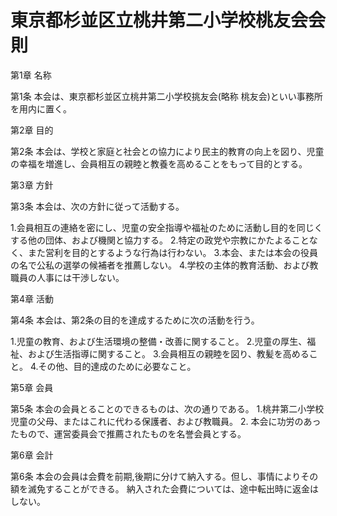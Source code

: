 # 東京都杉並区立桃井第二小学校桃友会会則



第1章 名称

第1条 本会は、東京都杉並区立桃井第二小学校挑友会(略称 桃友会)といい事務所を用内に置く。


第2章 目的

第2条 本会は、学校と家庭と社会との協力により民主的教育の向上を図り、児童の幸福を増進し、会員相互の親睦と教養を高めることをもって目的とする。


第3章 方針

第3条 本会は、次の方針に従って活動する。

1.会員相互の連絡を密にし、児童の安全指導や福祉のために活動し目的を同じくする他の団体、および機関と協力する。 
2.特定の政党や宗教にかたよることなく、また営利を目的とするような行為は行わない。
3.本会、または本会の役員の名で公私の選挙の候補者を推薦しない。 
4.学校の主体的教育活動、および教職員の人事には干渉しない。


第4章 活動

第4条 本会は、第2条の目的を達成するために次の活動を行う。

1.児童の教育、および生活環境の整備・改善に関すること。 
2.児童の厚生、福祉、および生活指導に関すること。 
3.会員相互の親睦を図り、教髪を高めること。 
4.その他、目的達成のために必要なこと。

第5章 会員

第5条 本会の会員とることのできるものは、次の通りである。 1.桃井第二小学校児童の父母、またはこれに代わる保護者、および教職員。 2. 本会に功労のあったもので、運営委員会で推薦されたものを名誉会員とする。


第6章 会計

第6条 本会の会員は会費を前期,後期に分けて納入する。但し、事情によりその額を滅免することができる。 納入された会費については、途中転出時に返金はしない。


